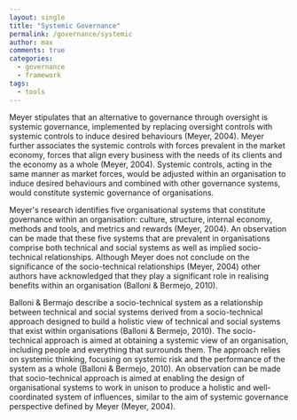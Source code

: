 ```yaml
---
layout: single
title: "Systemic Governance"
permalink: /governance/systemic
author: max
comments: true
categories:
  - governance
  - framework
tags:
  - tools
---
```


Meyer stipulates that an alternative to governance through oversight is systemic governance, implemented by replacing oversight controls with systemic controls to induce desired behaviours (Meyer, 2004). Meyer further associates the systemic controls with forces prevalent in the market economy, forces that align every business with the needs of its clients and the economy as a whole (Meyer, 2004). Systemic controls, acting in the same manner as market forces, would be adjusted within an organisation to induce desired behaviours and combined with other governance systems, would constitute systemic governance of organisations.

Meyer's research identifies five organisational systems that constitute governance within an organisation: culture, structure, internal economy, methods and tools, and metrics and rewards (Meyer, 2004). An observation can be made that these five systems that are prevalent in organisations comprise both technical and social systems as well as implied socio-technical relationships. Although Meyer does not conclude on the significance of the socio-technical relationships (Meyer, 2004) other authors have acknowledged that they play a significant role in realising benefits within an organisation (Balloni & Bermejo, 2010).

Balloni & Bermajo describe a socio-technical system as a relationship between technical and social systems derived from a socio-technical approach designed to build a holistic view of technical and social systems that exist within organisations (Balloni & Bermejo, 2010). The socio-technical approach is aimed at obtaining a systemic view of an organisation, including people and everything that surrounds them. The approach relies on systemic thinking, focusing on systemic risk and the performance of the system as a whole (Balloni & Bermejo, 2010). An observation can be made that socio-technical approach is aimed at enabling the design of organisational systems to work in unison to produce a holistic and well-coordinated system of influences, similar to the aim of systemic governance perspective defined by Meyer (Meyer, 2004).
